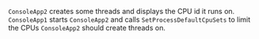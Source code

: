 `ConsoleApp2` creates some threads and displays the CPU id it runs on.
`ConsoleApp1` starts `ConsoleApp2` and calls `SetProcessDefaultCpuSets` to limit the CPUs `ConsoleApp2` should create threads on.
